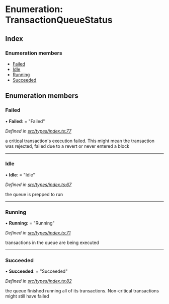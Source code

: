 # Enumeration: TransactionQueueStatus

## Index

### Enumeration members

* [Failed](transactionqueuestatus.md#failed)
* [Idle](transactionqueuestatus.md#idle)
* [Running](transactionqueuestatus.md#running)
* [Succeeded](transactionqueuestatus.md#succeeded)

## Enumeration members

###  Failed

• **Failed**: = "Failed"

*Defined in [src/types/index.ts:77](https://github.com/PolymathNetwork/polymesh-sdk/blob/cfab557b/src/types/index.ts#L77)*

a critical transaction's execution failed.
This might mean the transaction was rejected,
failed due to a revert or never entered a block

___

###  Idle

• **Idle**: = "Idle"

*Defined in [src/types/index.ts:67](https://github.com/PolymathNetwork/polymesh-sdk/blob/cfab557b/src/types/index.ts#L67)*

the queue is prepped to run

___

###  Running

• **Running**: = "Running"

*Defined in [src/types/index.ts:71](https://github.com/PolymathNetwork/polymesh-sdk/blob/cfab557b/src/types/index.ts#L71)*

transactions in the queue are being executed

___

###  Succeeded

• **Succeeded**: = "Succeeded"

*Defined in [src/types/index.ts:82](https://github.com/PolymathNetwork/polymesh-sdk/blob/cfab557b/src/types/index.ts#L82)*

the queue finished running all of its transactions. Non-critical transactions
might still have failed
